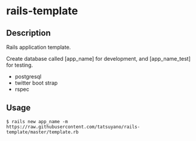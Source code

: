 rails-template
==============

## Description
Rails application template.

Create database called [app_name] for development, and [app_name_test] for testing.

* postgresql
* twitter boot strap
* rspec

## Usage

```
$ rails new app_name -m https://raw.githubusercontent.com/tatsuyano/rails-template/master/template.rb
```
